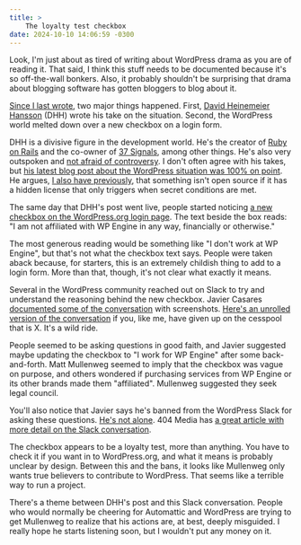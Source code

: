 ```yaml
---
title: >
    The loyalty test checkbox
date: 2024-10-10 14:06:59 -0300
---
```


Look, I'm just about as tired of writing about WordPress drama as you are of reading it. That said, I think this stuff needs to be documented because it's so off-the-wall bonkers. Also, it probably shouldn't be surprising that drama about blogging software has gotten bloggers to blog about it.

[Since I last wrote](https://anderegg.ca/2024/10/06/wordpress-vs-acf), two major things happened. First, [David Heinemeier Hansson](https://dhh.dk/) (DHH) wrote his take on the situation. Second, the WordPress world melted down over a new checkbox on a login form.

DHH is a divisive figure in the development world. He's the creator of [Ruby on Rails](https://rubyonrails.org/) and the co-owner of [37 Signals](https://37signals.com/), among other things. He's also very outspoken and [not afraid of controversy](https://www.theverge.com/2021/4/27/22406673/basecamp-political-speech-policy-controversy). I don't often agree with his takes, but [his latest blog post about the WordPress situation was 100% on point](https://world.hey.com/dhh/automattic-is-doing-open-source-dirty-b95cf128). He argues, [I also have previously](https://anderegg.ca/2024/09/28/the-hidden-wordpress-license), that something isn't open source if it has a hidden license that only triggers when secret conditions are met.

The same day that DHH's post went live, people started noticing [a new checkbox on the WordPress.org login page](https://login.wordpress.org/). The text beside the box reads: "I am not affiliated with WP Engine in any way, financially or otherwise."

The most generous reading would be something like "I don't work at WP Engine", but that's not what the checkbox text says. People were taken aback because, for starters, this is an extremely childish thing to add to a login form. More than that, though, it's not clear what exactly it means.

Several in the WordPress community reached out on Slack to try and understand the reasoning behind the new checkbox. Javier Casares [documented some of the conversation](https://x.com/JavierCasares/status/1843963052183433331) with screenshots. [Here's an unrolled version of the conversation](https://threadreaderapp.com/thread/1843963052183433331.html) if you, like me, have given up on the cesspool that is X. It's a wild ride.

People seemed to be asking questions in good faith, and Javier suggested maybe updating the checkbox to "I work for WP Engine" after some back-and-forth. Matt Mullenweg seemed to imply that the checkbox was vague on purpose, and others wondered if purchasing services from WP Engine or its other brands made them "affiliated". Mullenweg suggested they seek legal council.

You'll also notice that Javier says he's banned from the WordPress Slack for asking these questions. [He's not alone](https://wptavern.com/wordpress-org-login-gets-mandatory-affiliation-checkbox-following-wp-engine-dispute#:~:text=Several%20community%20members%20have%20reported%20being%20blocked%20from%20WordPress%20Slack). 404 Media has [a great article with more detail on the Slack conversation](https://www.404media.co/wordpress-checkbox-login-wp-engine/).

The checkbox appears to be a loyalty test, more than anything. You have to check it if you want in to WordPress.org, and what it means is probably unclear by design. Between this and the bans, it looks like Mullenweg only wants true believers to contribute to WordPress. That seems like a terrible way to run a project.

There's a theme between DHH's post and this Slack conversation. People who would normally be cheering for Automattic and WordPress are trying to get Mullenweg to realize that his actions are, at best, deeply misguided. I really hope he starts listening soon, but I wouldn't put any money on it.
